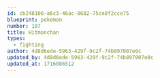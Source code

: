 ```yaml
---
id: cb248106-a6c3-46ac-8682-75ce8f2cce75
blueprint: pokemon
number: 107
title: Hitmonchan
types:
  - fighting
author: 4d8d6ede-5963-429f-9c2f-74b897007e0c
updated_by: 4d8d6ede-5963-429f-9c2f-74b897007e0c
updated_at: 1716086512
---
```

